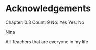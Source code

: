 # Acknowledgements

Chapter: 0.3
Count: 9
No: Yes
Yes: No

Nina

All Teachers that are everyone in my life